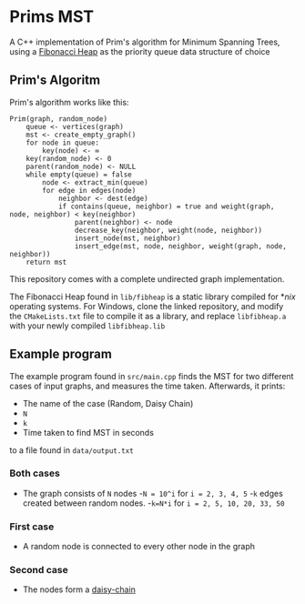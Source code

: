 # Prims MST

A C++ implementation of Prim's algorithm for Minimum Spanning Trees, using a [Fibonacci Heap](https://github.com/MihajloVelickovic/FibonacciHeap) as the priority queue data structure of choice

## Prim's Algoritm
Prim's algorithm works like this:
```
Prim(graph, random_node)
    queue <- vertices(graph)
    mst <- create_empty_graph()
    for node in queue:
        key(node) <- ∞
    key(random_node) <- 0
    parent(random_node) <- NULL
    while empty(queue) = false
        node <- extract_min(queue)
        for edge in edges(node)
            neighbor <- dest(edge)
            if contains(queue, neighbor) = true and weight(graph, node, neighbor) < key(neighbor)
                parent(neighbor) <- node
                decrease_key(neighbor, weight(node, neighbor))
                insert_node(mst, neighbor)
                insert_edge(mst, node, neighbor, weight(graph, node, neighbor))
    return mst
```

This repository comes with a complete undirected graph implementation.

The Fibonacci Heap found in ```lib/fibheap``` is a static library compiled for
**nix* operating systems. For Windows, clone the linked repository, and modify the ```CMakeLists.txt``` file to compile it as a library, and replace ```libfibheap.a``` with your newly compiled ```libfibheap.lib```

## Example program
The example program found in ```src/main.cpp``` finds the MST for two different cases of input graphs, and measures the time taken. Afterwards, it prints:
- The name of the case (Random, Daisy Chain)
- ```N```
- ```k```
- Time taken to find MST in seconds

to a file found in ```data/output.txt```

### Both cases
- The graph consists of ```N``` nodes
-```N = 10^i``` for ```i = 2, 3, 4, 5```
-```k``` edges created between random nodes.
-```k=N*i``` for ```i = 2, 5, 10, 20, 33, 50```

### First case
- A random node is connected to every other node in the graph

### Second case
- The nodes form a [daisy-chain](https://www.wikiwand.com/en/Daisy_chain_(electrical_engineering))


